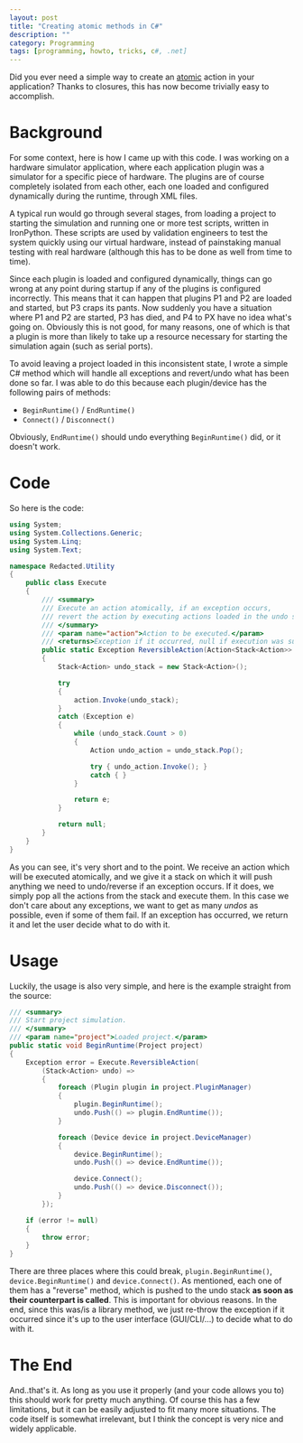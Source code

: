 ```yaml
---
layout: post
title: "Creating atomic methods in C#"
description: ""
category: Programming
tags: [programming, howto, tricks, c#, .net]
---
```


Did you ever need a simple way to create an [atomic][atomicity] action in your application? Thanks to closures, this has now become trivially easy to accomplish.
<a name="excerpt-continue"></a>

# Background

For some context, here is how I came up with this code. I was working on a hardware simulator application, where each application plugin was a simulator for a specific piece of hardware. The plugins are of course completely isolated from each other, each one loaded and configured dynamically during the runtime, through XML files.

A typical run would go through several stages, from loading a project to starting the simulation and running one or more test scripts, written in IronPython. These scripts are used by validation engineers to test the system quickly using our virtual hardware, instead of painstaking manual testing with real hardware (although this has to be done as well from time to time).

Since each plugin is loaded and configured dynamically, things can go wrong at any point during startup if any of the plugins is configured incorrectly. This means that it can happen that plugins P1 and P2 are loaded and started, but P3 craps its pants. Now suddenly you have a situation where P1 and P2 are started, P3 has died, and P4 to PX have no idea what's going on. Obviously this is not good, for many reasons, one of which is that a plugin is more than likely to take up a resource necessary for starting the simulation again (such as serial ports).

To avoid leaving a project loaded in this inconsistent state, I wrote a simple C# method which will handle all exceptions and revert/undo what has been done so far. I was able to do this because each plugin/device has the following pairs of methods:

* `BeginRuntime()` / `EndRuntime()`
* `Connect()` / `Disconnect()`

Obviously, `EndRuntime()` should undo everything `BeginRuntime()` did, or it doesn't work.

# Code

So here is the code:

```csharp
using System;
using System.Collections.Generic;
using System.Linq;
using System.Text;

namespace Redacted.Utility
{
    public class Execute
    {
        /// <summary>
        /// Execute an action atomically, if an exception occurs,
        /// revert the action by executing actions loaded in the undo stack.
        /// </summary>
        /// <param name="action">Action to be executed.</param>
        /// <returns>Exception if it occurred, null if execution was successful.</returns>
        public static Exception ReversibleAction(Action<Stack<Action>> action)
        {
            Stack<Action> undo_stack = new Stack<Action>();

            try
            {
                action.Invoke(undo_stack);
            }
            catch (Exception e)
            {
                while (undo_stack.Count > 0)
                {
                    Action undo_action = undo_stack.Pop();

                    try { undo_action.Invoke(); }
                    catch { }
                }

                return e;
            }

            return null;
        }
    }
}
```

As you can see, it's very short and to the point. We receive an action which will be executed atomically, and we give it a stack on which it will push anything we need to undo/reverse if an exception occurs. If it does, we simply pop all the actions from the stack and execute them. In this case we don't care about any exceptions, we want to get as many _undos_ as possible, even if some of them fail. If an exception has occurred, we return it and let the user decide what to do with it.

# Usage

Luckily, the usage is also very simple, and here is the example straight from the source:

```csharp
/// <summary>
/// Start project simulation.
/// </summary>
/// <param name="project">Loaded project.</param>
public static void BeginRuntime(Project project)
{
    Exception error = Execute.ReversibleAction(
        (Stack<Action> undo) =>
        {
            foreach (Plugin plugin in project.PluginManager)
            {
                plugin.BeginRuntime();
                undo.Push(() => plugin.EndRuntime());
            }

            foreach (Device device in project.DeviceManager)
            {
                device.BeginRuntime();
                undo.Push(() => device.EndRuntime());

                device.Connect();
                undo.Push(() => device.Disconnect());
            }
        });

    if (error != null)
    {
        throw error;
    }
}
```

There are three places where this could break, `plugin.BeginRuntime()`, `device.BeginRuntime()` and `device.Connect()`. As mentioned, each one of them has a "reverse" method, which is pushed to the undo stack __as soon as their counterpart is called__. This is important for obvious reasons. In the end, since this was/is a library method, we just re-throw the exception if it occurred since it's up to the user interface (GUI/CLI/...) to decide what to do with it.

# The End

And..that's it. As long as you use it properly (and your code allows you to) this should work for pretty much anything. Of course this has a few limitations, but it can be easily adjusted to fit many more situations. The code itself is somewhat irrelevant, but I think the concept is very nice and widely applicable.

[atomicity]: http://en.wikipedia.org/wiki/Atomicity_%28database_systems%29

